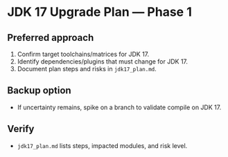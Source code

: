 # JDK 17 Upgrade Plan — Phase 1

## Preferred approach
1. Confirm target toolchains/matrices for JDK 17.
2. Identify dependencies/plugins that must change for JDK 17.
3. Document plan steps and risks in `jdk17_plan.md`.

## Backup option
- If uncertainty remains, spike on a branch to validate compile on JDK 17.

## Verify
- `jdk17_plan.md` lists steps, impacted modules, and risk level.
